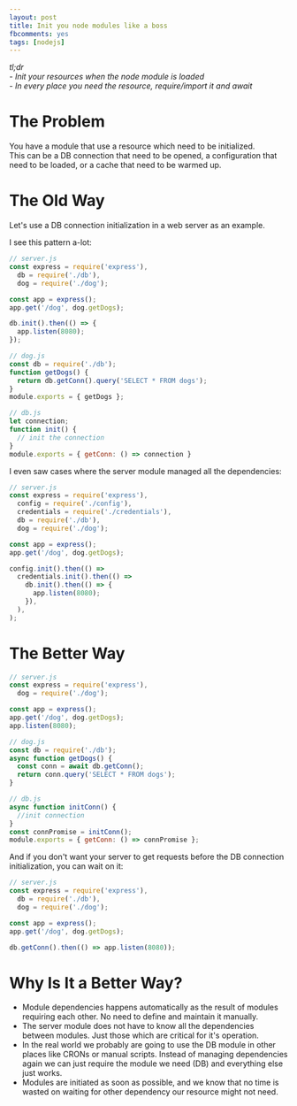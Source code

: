 ```yaml
---
layout: post
title: Init you node modules like a boss
fbcomments: yes
tags: [nodejs]
---
```

*tl;dr*  
*- Init your resources when the node module is loaded*  
*- In every place you need the resource, require/import it and await*

# The Problem
You have a module that use a resource which need to be initialized.  
This can be a DB connection that need to be opened, a configuration that need to be loaded, or a cache that need to be warmed up. 

# The Old Way
Let's use a DB connection initialization in a web server as an example.  
  
I see this pattern a-lot:

```javascript
// server.js
const express = require('express'),
  db = require('./db'),
  dog = require('./dog');

const app = express();
app.get('/dog', dog.getDogs);

db.init().then(() => {
  app.listen(8080);
});
```
```javascript
// dog.js
const db = require('./db');
function getDogs() {
  return db.getConn().query('SELECT * FROM dogs');
}
module.exports = { getDogs };
```
```javascript
// db.js
let connection;
function init() {
  // init the connection
}
module.exports = { getConn: () => connection }
```

I even saw cases where the server module managed all the dependencies:
```javascript
// server.js
const express = require('express'),
  config = require('./config'),
  credentials = require('./credentials'),
  db = require('./db'),
  dog = require('./dog');

const app = express();
app.get('/dog', dog.getDogs);

config.init().then(() =>
  credentials.init().then(() =>
    db.init().then(() => {
      app.listen(8080);
    }),
  ),
);
```
# The Better Way
```javascript
// server.js
const express = require('express'),
  dog = require('./dog');

const app = express();
app.get('/dog', dog.getDogs);
app.listen(8080);
```
```javascript
// dog.js
const db = require('./db');
async function getDogs() {
  const conn = await db.getConn();
  return conn.query('SELECT * FROM dogs');
}
```
```javascript
// db.js
async function initConn() {
  //init connection
}
const connPromise = initConn();
module.exports = { getConn: () => connPromise };
```

And if you don't want your server to get requests before the DB connection initialization, you can wait on it:
```javascript
// server.js
const express = require('express'),
  db = require('./db'),
  dog = require('./dog');

const app = express();
app.get('/dog', dog.getDogs);

db.getConn().then(() => app.listen(8080));
```

# Why Is It a Better Way?
- Module dependencies happens automatically as the result of modules requiring each other. No need to define and maintain it manually.
- The server module does not have to know all the dependencies between modules. Just those which are critical for it's operation.
- In the real world we probably are going to use the DB module in other places like CRONs or manual scripts. Instead of managing dependencies again we can just require the module we need (DB) and everything else just works.
- Modules are initiated as soon as possible, and we know that no time is wasted on waiting for other dependency our resource might not need.
